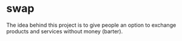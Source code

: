 # swap
The idea behind this project is to give people an option to exchange products and services without money (barter).  
